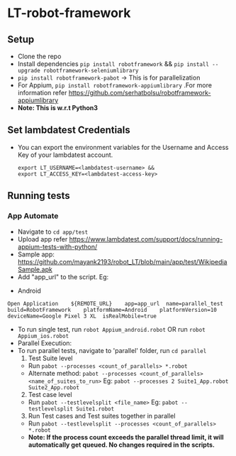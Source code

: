 # LT-robot-framework

## Setup
* Clone the repo
* Install dependencies  `pip install robotframework`  &&  `pip install --upgrade robotframework-seleniumlibrary`
* `pip install robotframework-pabot` -> This is for parallelization 
* For Appium, `pip install robotframework-appiumlibrary` .For more information refer https://github.com/serhatbolsu/robotframework-appiumlibrary
* **Note: This is w.r.t Python3**

## Set lambdatest Credentials 
* You can export the environment variables for the Username and Access Key of your lambdatest account. 

  ```
  export LT_USERNAME=<lambdatest-username> &&
  export LT_ACCESS_KEY=<lambdatest-access-key>
  ```

## Running tests

### App Automate

* Navigate to `cd app/test`
* Upload app refer https://www.lambdatest.com/support/docs/running-appium-tests-with-python/
* Sample app: https://github.com/mayank2193/robot_LT/blob/main/app/test/WikipediaSample.apk
* Add "app_url" to the script. Eg: 
- Android
```
Open Application    ${REMOTE_URL}    app=app_url  name=parallel_test    build=RobotFramework    platformName=Android    platformVersion=10   deviceName=Google Pixel 3 XL  isRealMobile=true
```

* To run single test, run `robot Appium_android.robot` OR  run `robot Appium_ios.robot` 
* Parallel Execution: 
* To run parallel tests, navigate to 'parallel' folder, run `cd parallel`
  1. Test Suite level
    - Run `pabot --processes <count_of_parallels> *.robot`
    - Alternate method: `pabot --processes <count_of_parallels> <name_of_suites_to_run>` Eg: `pabot --processes 2 Suite1_App.robot       Suite2_App.robot`
  2. Test case level
    - Run `pabot --testlevelsplit <file_name>` Eg:  `pabot --testlevelsplit Suite1.robot`
  3. Run Test cases and Test suites together in parallel
    - Run `pabot --testlevelsplit --processes <count_of_parallels> *.robot`
    - **Note: If the process count exceeds the parallel thread limit, it will automatically get queued. No changes required in the scripts.**
    

  

